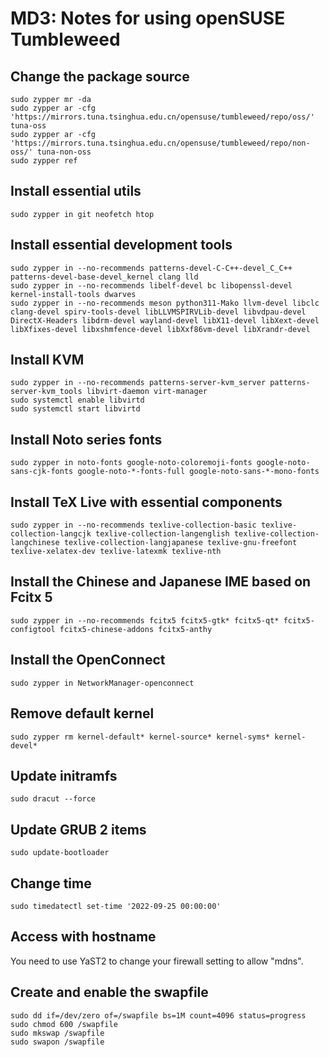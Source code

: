 ﻿# MD3: Notes for using openSUSE Tumbleweed

## Change the package source

```
sudo zypper mr -da
sudo zypper ar -cfg 'https://mirrors.tuna.tsinghua.edu.cn/opensuse/tumbleweed/repo/oss/' tuna-oss
sudo zypper ar -cfg 'https://mirrors.tuna.tsinghua.edu.cn/opensuse/tumbleweed/repo/non-oss/' tuna-non-oss
sudo zypper ref
```

## Install essential utils

```
sudo zypper in git neofetch htop
```

## Install essential development tools

```
sudo zypper in --no-recommends patterns-devel-C-C++-devel_C_C++ patterns-devel-base-devel_kernel clang lld
sudo zypper in --no-recommends libelf-devel bc libopenssl-devel kernel-install-tools dwarves
sudo zypper in --no-recommends meson python311-Mako llvm-devel libclc clang-devel spirv-tools-devel libLLVMSPIRVLib-devel libvdpau-devel DirectX-Headers libdrm-devel wayland-devel libX11-devel libXext-devel libXfixes-devel libxshmfence-devel libXxf86vm-devel libXrandr-devel
```

## Install KVM

```
sudo zypper in --no-recommends patterns-server-kvm_server patterns-server-kvm_tools libvirt-daemon virt-manager
sudo systemctl enable libvirtd
sudo systemctl start libvirtd
```

## Install Noto series fonts

```
sudo zypper in noto-fonts google-noto-coloremoji-fonts google-noto-sans-cjk-fonts google-noto-*-fonts-full google-noto-sans-*-mono-fonts
```

## Install TeX Live with essential components

```
sudo zypper in --no-recommends texlive-collection-basic texlive-collection-langcjk texlive-collection-langenglish texlive-collection-langchinese texlive-collection-langjapanese texlive-gnu-freefont texlive-xelatex-dev texlive-latexmk texlive-nth
```

## Install the Chinese and Japanese IME based on Fcitx 5

```
sudo zypper in --no-recommends fcitx5 fcitx5-gtk* fcitx5-qt* fcitx5-configtool fcitx5-chinese-addons fcitx5-anthy
```

## Install the OpenConnect

```
sudo zypper in NetworkManager-openconnect
```

## Remove default kernel

```
sudo zypper rm kernel-default* kernel-source* kernel-syms* kernel-devel*
```

## Update initramfs

```
sudo dracut --force
```

## Update GRUB 2 items

```
sudo update-bootloader
```

## Change time

```
sudo timedatectl set-time '2022-09-25 00:00:00'
```

## Access with hostname

You need to use YaST2 to change your firewall setting to allow "mdns".

## Create and enable the swapfile

```
sudo dd if=/dev/zero of=/swapfile bs=1M count=4096 status=progress
sudo chmod 600 /swapfile
sudo mkswap /swapfile
sudo swapon /swapfile
```
